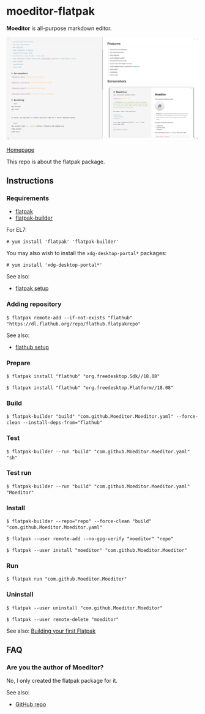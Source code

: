 # moeditor-flatpak

**Moeditor** is all-purpose markdown editor.

![moeditor-flatpak screenshot](moeditor-flatpak.png)

[Homepage](https://moeditor.js.org)

This repo is about the flatpak package.

## Instructions

### Requirements

* [flatpak](https://github.com/flatpak/flatpak)
* [flatpak-builder](https://github.com/flatpak/flatpak-builder)

For EL7:

```
# yum install 'flatpak' 'flatpak-builder'
```

You may also wish to install the `xdg-desktop-portal*` packages:

```
# yum install 'xdg-desktop-portal*'
```

See also:

* [flatpak setup](https://flatpak.org/setup)

### Adding repository

```
$ flatpak remote-add --if-not-exists "flathub" "https://dl.flathub.org/repo/flathub.flatpakrepo"
```

See also:

* [flathub setup](http://docs.flatpak.org/en/latest/using-flatpak.html#add-a-remote)

### Prepare

```
$ flatpak install "flathub" "org.freedesktop.Sdk//18.08"
```

```
$ flatpak install "flathub" "org.freedesktop.Platform//18.08"
```

### Build

```
$ flatpak-builder "build" "com.github.Moeditor.Moeditor.yaml" --force-clean --install-deps-from="flathub"
```

### Test

```
$ flatpak-builder --run "build" "com.github.Moeditor.Moeditor.yaml" "sh"
```

### Test run

```
$ flatpak-builder --run "build" "com.github.Moeditor.Moeditor.yaml" "Moeditor"
```

### Install

```
$ flatpak-builder --repo="repo" --force-clean "build" "com.github.Moeditor.Moeditor.yaml"
```

```
$ flatpak --user remote-add --no-gpg-verify "moeditor" "repo"
```

```
$ flatpak --user install "moeditor" "com.github.Moeditor.Moeditor"
```

### Run

```
$ flatpak run "com.github.Moeditor.Moeditor"
```

### Uninstall

```
$ flatpak --user uninstall "com.github.Moeditor.Moeditor"
```

```
$ flatpak --user remote-delete "moeditor"
```

See also: [Building your first Flatpak](http://docs.flatpak.org/en/latest/first-build.html)

## FAQ

### Are you the author of Moeditor?

No, I only created the flatpak package for it.

See also:

* [GitHub repo](https://github.com/Moeditor/Moeditor)

